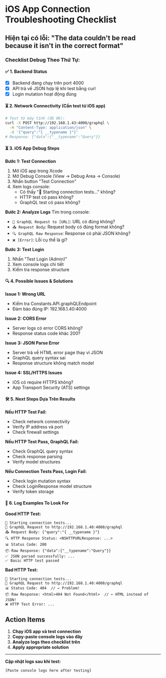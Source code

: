 # iOS App Connection Troubleshooting Checklist

## Hiện tại có lỗi: "The data couldn't be read because it isn't in the correct format"

### Checklist Debug Theo Thứ Tự:

#### ✅ 1. Backend Status 
- [x] Backend đang chạy trên port 4000
- [x] API trả về JSON hợp lệ khi test bằng curl
- [x] Login mutation hoạt động đúng

#### ⏳ 2. Network Connectivity (Cần test từ iOS app)
```bash
# Test từ máy tính (đã OK):
curl -X POST http://192.168.1.43:4000/graphql \
  -H "Content-Type: application/json" \
  -d '{"query":"{ __typename }"}'
# Response: {"data":{"__typename":"Query"}}
```

#### ⏳ 3. iOS App Debug Steps

**Bước 1: Test Connection**
1. Mở iOS app trong Xcode
2. Mở Debug Console (View → Debug Area → Console)
3. Nhấn button "Test Connection" 
4. Xem logs console:
   - Có thấy "🧪 Starting connection tests..." không?
   - HTTP test có pass không?
   - GraphQL test có pass không?

**Bước 2: Analyze Logs**
Tìm trong console:
- `🚀 GraphQL Request to [URL]`: URL có đúng không?
- `📤 Request Body`: Request body có đúng format không?
- `🔍 GraphQL Raw Response`: Response có phải JSON không?
- `❌ [Error]`: Lỗi cụ thể là gì?

**Bước 3: Test Login**
1. Nhấn "Test Login (Admin)"
2. Xem console logs chi tiết
3. Kiểm tra response structure

#### 🔍 4. Possible Issues & Solutions

**Issue 1: Wrong URL**
- Kiểm tra Constants.API.graphQLEndpoint
- Đảm bảo đúng IP: 192.168.1.40:4000

**Issue 2: CORS Error**
- Server logs có error CORS không?
- Response status code khác 200?

**Issue 3: JSON Parse Error**
- Server trả về HTML error page thay vì JSON
- GraphQL query syntax sai
- Response structure không match model

**Issue 4: SSL/HTTPS Issues**
- iOS có require HTTPS không?
- App Transport Security (ATS) settings

#### 🛠 5. Next Steps Dựa Trên Results

**Nếu HTTP Test Fail:**
- Check network connectivity
- Verify IP address và port
- Check firewall settings

**Nếu HTTP Test Pass, GraphQL Fail:**
- Check GraphQL query syntax
- Check response parsing
- Verify model structures

**Nếu Connection Tests Pass, Login Fail:**
- Check login mutation syntax
- Check LoginResponse model structure
- Verify token storage

#### 📝 6. Log Examples To Look For

**Good HTTP Test:**
```
🧪 Starting connection tests...
🚀 GraphQL Request to http://192.168.1.40:4000/graphql
📤 Request Body: {"query":"{ __typename }"}
🔍 HTTP Response Status: <NSHTTPURLResponse: ...>
📊 Status Code: 200
📦 Raw Response: {"data":{"__typename":"Query"}}
✅ JSON parsed successfully: ...
✅ Basic HTTP test passed
```

**Bad HTTP Test:**
```
🧪 Starting connection tests...
🚀 GraphQL Request to http://192.168.1.40:4000/graphql
📊 Status Code: 404  // ← Problem!
📦 Raw Response: <html>404 Not Found</html>  // ← HTML instead of JSON!
❌ HTTP Test Error: ...
```

## Action Items

1. **Chạy iOS app và test connection**
2. **Copy-paste console logs vào đây**
3. **Analyze logs theo checklist trên**
4. **Apply appropriate solution**

---

**Cập nhật logs sau khi test:**
```
[Paste console logs here after testing]
```
